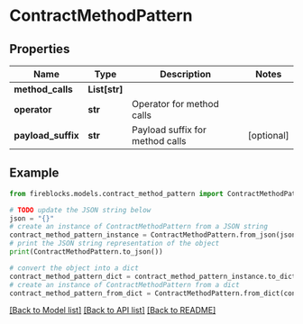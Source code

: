 # ContractMethodPattern


## Properties

Name | Type | Description | Notes
------------ | ------------- | ------------- | -------------
**method_calls** | **List[str]** |  | 
**operator** | **str** | Operator for method calls | 
**payload_suffix** | **str** | Payload suffix for method calls | [optional] 

## Example

```python
from fireblocks.models.contract_method_pattern import ContractMethodPattern

# TODO update the JSON string below
json = "{}"
# create an instance of ContractMethodPattern from a JSON string
contract_method_pattern_instance = ContractMethodPattern.from_json(json)
# print the JSON string representation of the object
print(ContractMethodPattern.to_json())

# convert the object into a dict
contract_method_pattern_dict = contract_method_pattern_instance.to_dict()
# create an instance of ContractMethodPattern from a dict
contract_method_pattern_from_dict = ContractMethodPattern.from_dict(contract_method_pattern_dict)
```
[[Back to Model list]](../README.md#documentation-for-models) [[Back to API list]](../README.md#documentation-for-api-endpoints) [[Back to README]](../README.md)


